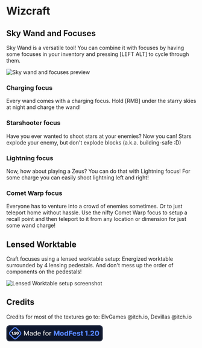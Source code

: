 # Wizcraft

## Sky Wand and Focuses

Sky Wand is a versatile tool! You can combine it with focuses by having some focuses in your inventory and pressing [LEFT ALT] to cycle through them.

![Sky wand and focuses preview](https://cdn.modrinth.com/data/F9eqqJxr/images/94c3539c1b0085e5d1dccc6212b1eda240afbb27.png)

### Charging focus

Every wand comes with a charging focus. Hold [RMB] under the starry skies at night and charge the wand!

### Starshooter focus

Have you ever wanted to shoot stars at your enemies? Now you can! Stars explode your enemy, but don't explode blocks (a.k.a. building-safe :D)

### Lightning focus

Now, how about playing a Zeus? You can do that with Lightning focus! For some charge you can easily shoot lightning left and right!

### Comet Warp focus

Everyone has to venture into a crowd of enemies sometimes. Or to just teleport home without hassle. Use the nifty Comet Warp focus to setup a recall point and then teleport to it from any location or dimension for just some wand charge!

## Lensed Worktable

Craft focuses using a lensed worktable setup: Energized worktable surrounded by 4 lensing pedestals. And don't mess up the order of components on the pedestals!

![Lensed Worktable setup screenshot](https://cdn.modrinth.com/data/F9eqqJxr/images/a9c79f08dbb1bfb1a2e8e64c12d123794fe2f1b6.png)

## Credits

Credits for most of the textures go to: ElvGames @itch.io, Devillas @itch.io

[<img src="https://raw.githubusercontent.com/ModFest/art/3bf66556e674d670e30f647d6a48c4e1798c21d4/badge/128h/ModFest%201.20%20Badge%20Compact.png" width="256" alt="ModFest 1.20">](https://modfest.net/1.20)